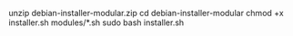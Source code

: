 unzip debian-installer-modular.zip
cd debian-installer-modular
chmod +x installer.sh modules/*.sh
sudo bash installer.sh
